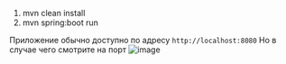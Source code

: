 1) mvn clean install
2) mvn spring:boot run

Приложение обычно доступно по адресу `http://localhost:8080`
Но в случае чего смотрите на порт
![image](https://github.com/AlisherMukhambetzhanov/EmployeesList/assets/53463211/abbb9b1a-10c4-473b-97e1-22e414ca48fd)

